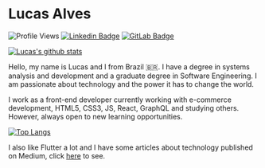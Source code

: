 # Lucas Alves

![Profile Views](https://komarev.com/ghpvc/?username=lucalves)
[![Linkedin Badge](https://img.shields.io/badge/-LinkedIn-blue?style=flat-square&logo=Linkedin&logoColor=white&link=https://www.linkedin.com/in/lucalves/)](https://www.linkedin.com/in/lucalves/)
[![GitLab Badge](https://img.shields.io/badge/-%20Gitlab-black?style=flat-square&logo=Gitlab)](https://gitlab.com/lucalves)

[![Lucas's github stats](https://github-readme-stats.vercel.app/api?username=lucalves&show_icons=true)](https://github.com/lucalves/github-readme-stats)

Hello, my name is Lucas and I from Brazil :brazil:. I have a degree in systems analysis and development and a graduate degree in Software Engineering. I am passionate about technology and the power it has to change the world. 

I work as a front-end developer currently working with e-commerce development, HTML5, CSS3, JS, React, GraphQL and studying others. However, always open to new learning opportunities.

[![Top Langs](https://github-readme-stats.vercel.app/api/top-langs/?username=lucalves&layout=compact)](https://github.com/lucalves/github-readme-stats)

I also like Flutter a lot and I have some articles about technology published on Medium, click [here](https://medium.com/@lucalves) to see.
